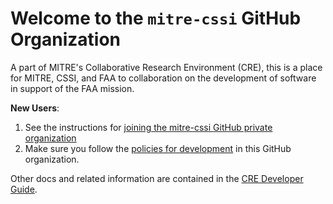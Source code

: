 # Welcome to the `mitre-cssi` GitHub Organization

A part of MITRE's Collaborative Research Environment (CRE), this is a place for MITRE, CSSI, and FAA to collaboration on the development of software in support of the FAA mission. 

**New Users**: 
1. See the instructions for [joining the mitre-cssi GitHub private organization](https://cre.mitre.org/cre-dev-guides/development/github_organization/basic-setup.html)
2. Make sure you follow the [policies for development](https://cre.mitre.org/cre-dev-guides/operations/governance/policy.html) in this GitHub organization.

Other docs and related information are contained in the [CRE Developer Guide](https://cre.mitre.org/cre-dev-guides/).
